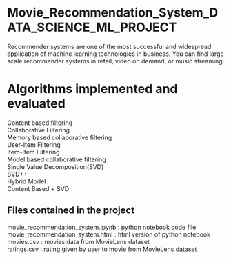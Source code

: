 # Movie_Recommendation_System_DATA_SCIENCE_ML_PROJECT
Recommender systems are one of the most successful and widespread application of machine learning technologies in business. You can find large scale recommender systems in retail, video on demand, or music streaming.

# Algorithms implemented and evaluated
Content based filtering  
Collaborative Filtering  
Memory based collaborative filtering  
User-Item Filtering  
Item-Item Filtering  
Model based collaborative filtering  
Single Value Decomposition(SVD)  
SVD++  
Hybrid Model  
Content Based + SVD  
## Files contained in the project
movie_recommendation_system.ipynb : python notebook code file  
movie_recommendation_system.html : html version of python notebook  
movies.csv : movies data from MovieLens dataset  
ratings.csv : rating given by user to movie from MovieLens dataset  
